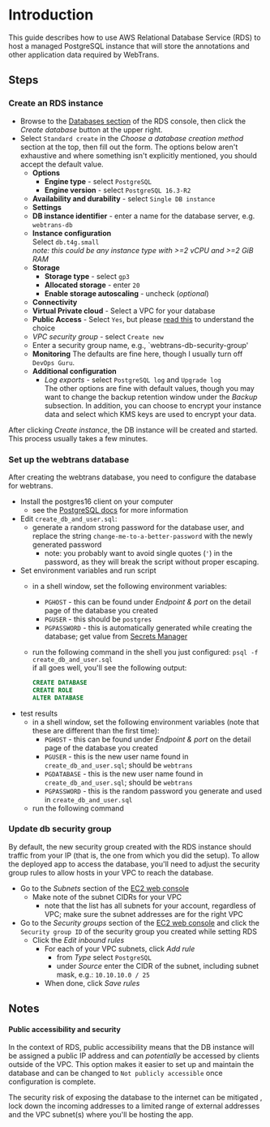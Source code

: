 # Introduction

This guide describes how to use AWS Relational Database Service (RDS) to host a managed PostgreSQL instance that will store the annotations and other application data required by WebTrans.

## Steps

### Create an RDS instance

* Browse to the [Databases section](https://console.aws.amazon.com/rds/home#databases:) of the RDS console, then click the _Create database_ button at the upper right.
* Select `Standard create` in the _Choose a database creation method_ section at the top, then fill out the form. The options below aren't exhaustive and where something isn't explicitly mentioned, you should accept the default value.
  * **Options**
    * **Engine type** - select `PostgreSQL`
    * **Engine version** - select `PostgreSQL 16.3-R2`
  * **Availability and durability** - select `Single DB instance`
  * **Settings**
  * **DB instance identifier** - enter a name for the database server, e.g. `webtrans-db`
  * **Instance configuration**  
       Select `db.t4g.small`  
       _note: this could be any instance type with  >=2 vCPU and >=2 GiB RAM_
  * **Storage**
    * **Storage type** - select `gp3`
    * **Allocated storage** - enter `20`  
    * **Enable storage autoscaling** - uncheck (_optional_)
  * **Connectivity**
  * **Virtual Private cloud** - Select a VPC for your database
  * **Public Access** - Select `Yes`, but please [read this](#public-accessibility-and-security) to understand the choice
  * _VPC security group_ - select `Create new`
  * Enter a security group name, e.g., `webtrans-db-security-group'
  * **Monitoring**
     The defaults are fine here, though I usually turn off `DevOps Guru`.
  * **Additional configuration**
    * _Log exports_ - select `PostgreSQL log` and `Upgrade log`  
     The other options are fine with default values, though you may want to change the backup retention window under the _Backup_ subsection. In addition, you can choose to encrypt your instance data and select which KMS keys are used to encrypt your data.

After clicking _Create instance_, the DB instance will be created and started. This process usually takes a few minutes.

### Set up the webtrans database

After creating the webtrans database, you need to configure the database for webtrans.

* Install the postgres16 client on your computer
  * see the [PostgreSQL docs](https://www.postgresql.org/docs/16/index.html) for more information
* Edit `create_db_and_user.sql`:
  * generate a random strong password for the database user, and replace the string `change-me-to-a-better-password` with the newly generated password
    * note: you probably want to avoid single quotes (`'`) in the password, as they will break the script without proper escaping.
* Set environment variables and run script
  * in a shell window, set the following environment variables:
    * `PGHOST` - this can be found under _Endpoint & port_ on the detail page of the database you created
    * `PGUSER` - this should be `postgres`
    * `PGPASSWORD` - this is automatically generated while creating the database; get value from [Secrets Manager](secrets.md)
  * run the following command in the shell you just configured:
    `psql -f create_db_and_user.sql`  
    if all goes well, you'll see the following output:

    ```sql
    CREATE DATABASE
    CREATE ROLE
    ALTER DATABASE

* test results
  * in a shell window, set the following environment variables (note that these are different than the first time):
    * `PGHOST` - this can be found under _Endpoint & port_ on the detail page of the database you created
    * `PGUSER` - this is the new user name found in `create_db_and_user.sql`; should be `webtrans`
    * `PGDATABASE` - this is the new user name found in `create_db_and_user.sql`; should be `webtrans`
    * `PGPASSWORD` - this is the random password you generate and used in `create_db_and_user.sql`
  * run the following command

### Update db security group

By default, the new security group created with the RDS instance should traffic from your IP (that is, the one from which you did the setup). To allow the deployed app to access the database, you'll need to adjust the security group rules to allow hosts in your VPC to reach the database.

* Go to the _Subnets_ section of the [EC2 web console](https://console.aws.amazon.com/ec2/home#Subnets:)
  * Make note of the subnet CIDRs for your VPC
    * note that the list has all subnets for your account, regardless of VPC; make sure the subnet addresses are for the right VPC
* Go to the _Security groups_  section of the [EC2 web console](https://console.aws.amazon.com/ec2/home#SecurityGroups:) and click the `Security group ID` of the security group you created while setting RDS
  * Click the _Edit inbound rules_
    * For each of your VPC subnets, click _Add rule_
      * from _Type_ select `PostgreSQL`
      * under _Source_ enter the CIDR of the subnet, including subnet mask, e.g.: `10.10.10.0 / 25`
    * When done, click _Save rules_

## Notes

#### Public accessibility and security

In the context of RDS, public accessibility means that the DB instance will be assigned a public IP address and can _potentially_ be accessed by clients outside of the VPC. This option makes it easier to set up and maintain the database and can be changed to `Not publicly accessible` once configuration is complete.

The security risk of exposing the database to the internet can be mitigated , lock down the incoming addresses to a limited range of external addresses and the VPC subnet(s) where you'll be hosting the app.
